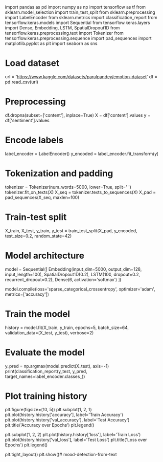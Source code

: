 import pandas as pd
import numpy as np
import tensorflow as tf
from sklearn.model_selection import train_test_split
from sklearn.preprocessing import LabelEncoder
from sklearn.metrics import classification_report
from tensorflow.keras.models import Sequential
from tensorflow.keras.layers import Dense, Embedding, LSTM, SpatialDropout1D
from tensorflow.keras.preprocessing.text import Tokenizer
from tensorflow.keras.preprocessing.sequence import pad_sequences
import matplotlib.pyplot as plt
import seaborn as sns

# Load dataset
url = 'https://www.kaggle.com/datasets/parulpandey/emotion-dataset'
df = pd.read_csv(url)

# Preprocessing
df.dropna(subset=['content'], inplace=True)
X = df['content'].values
y = df['sentiment'].values

# Encode labels
label_encoder = LabelEncoder()
y_encoded = label_encoder.fit_transform(y)

# Tokenization and padding
tokenizer = Tokenizer(num_words=5000, lower=True, split=' ')
tokenizer.fit_on_texts(X)
X_seq = tokenizer.texts_to_sequences(X)
X_pad = pad_sequences(X_seq, maxlen=100)

# Train-test split
X_train, X_test, y_train, y_test = train_test_split(X_pad, y_encoded, test_size=0.2, random_state=42)

# Model architecture
model = Sequential([
    Embedding(input_dim=5000, output_dim=128, input_length=100),
    SpatialDropout1D(0.2),
    LSTM(100, dropout=0.2, recurrent_dropout=0.2),
    Dense(6, activation='softmax')
])

model.compile(loss='sparse_categorical_crossentropy', optimizer='adam', metrics=['accuracy'])

# Train the model
history = model.fit(X_train, y_train, epochs=5, batch_size=64, validation_data=(X_test, y_test), verbose=2)

# Evaluate the model
y_pred = np.argmax(model.predict(X_test), axis=-1)
print(classification_report(y_test, y_pred, target_names=label_encoder.classes_))

# Plot training history
plt.figure(figsize=(10, 5))
plt.subplot(1, 2, 1)
plt.plot(history.history['accuracy'], label='Train Accuracy')
plt.plot(history.history['val_accuracy'], label='Test Accuracy')
plt.title('Accuracy over Epochs')
plt.legend()

plt.subplot(1, 2, 2)
plt.plot(history.history['loss'], label='Train Loss')
plt.plot(history.history['val_loss'], label='Test Loss')
plt.title('Loss over Epochs')
plt.legend()

plt.tight_layout()
plt.show()# mood-detection-from-text


